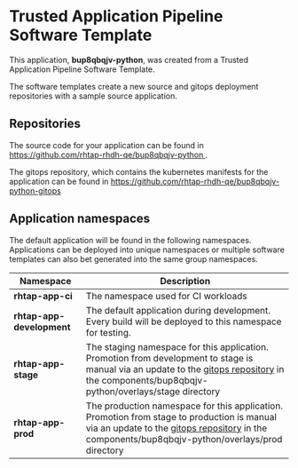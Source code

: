 # Trusted Application Pipeline Software Template

This application, **bup8qbqjv-python**, was created from a Trusted Application Pipeline Software Template.

The software templates create a new source and gitops deployment repositories with a sample source application. 

## Repositories

The source code for your application can be found in [https://github.com/rhtap-rhdh-qe/bup8qbqjv-python ](https://github.com/rhtap-rhdh-qe/bup8qbqjv-python ).
 
The gitops repository, which contains the kubernetes manifests for the application can be found in 
[https://github.com/rhtap-rhdh-qe/bup8qbqjv-python-gitops ](https://github.com/rhtap-rhdh-qe/bup8qbqjv-python-gitops ) 

## Application namespaces 

The default application will be found in the following namespaces. Applications can be deployed into unique namespaces or multiple software templates can also bet generated into the same group namespaces.  

|  Namespace   |  Description   |  
| -------- | -------- |
| **rhtap-app-ci** | The namespace used for CI workloads |
| **rhtap-app-development** | The default application during development. Every build will be deployed to this namespace for testing. |
| **rhtap-app-stage** | The staging namespace for this application. Promotion from development to stage is manual via an update to the [gitops repository](https://github.com/rhtap-rhdh-qe/bup8qbqjv-python-gitops ) in the components/bup8qbqjv-python/overlays/stage directory |
| **rhtap-app-prod** | The production namespace for this application. Promotion from stage to production is manual via an update to the [gitops repository](https://github.com/rhtap-rhdh-qe/bup8qbqjv-python-gitops ) in the components/bup8qbqjv-python/overlays/prod directory |